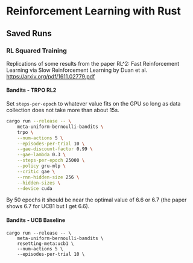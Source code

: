 # Reinforcement Learning with Rust

## Saved Runs
### RL Squared Training
Replications of some results from the paper
RL^2: Fast Reinforcement Learning via Slow Reinforcement Learning
by Duan et al. https://arxiv.org/pdf/1611.02779.pdf

#### Bandits - TRPO RL2
Set `steps-per-epoch` to whatever value fits on the GPU so long as data
collection does not take more than about 15s.
```sh
cargo run --release -- \
    meta-uniform-bernoulli-bandits \
    trpo \
    --num-actions 5 \
    --episodes-per-trial 10 \
    --gae-discount-factor 0.99 \
    --gae-lambda 0.3 \
    --steps-per-epoch 25000 \
    --policy gru-mlp \
    --critic gae \
    --rnn-hidden-size 256 \
    --hidden-sizes \
    --device cuda
```
By 50 epochs it should be near the optimal value of 6.6 or 6.7
(the paper shows 6.7 for UCB1 but I get 6.6).

#### Bandits - UCB Baseline
```
cargo run --release -- \
    meta-uniform-bernoulli-bandits \
    resetting-meta:ucb1 \
    --num-actions 5 \
    --episodes-per-trial 10 \
```
